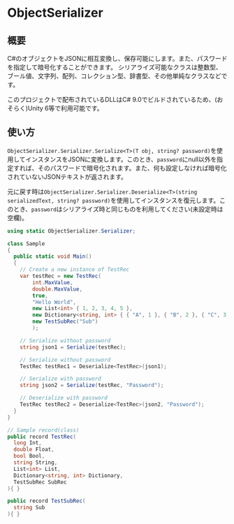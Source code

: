 # ObjectSerializer

## 概要

C#のオブジェクトをJSONに相互変換し、保存可能にします。また、パスワードを指定して暗号化することができます。
シリアライズ可能なクラスは整数型、ブール値、文字列、配列、コレクション型、辞書型、その他単純なクラスなどです。

このプロジェクトで配布されているDLLはC# 9.0でビルドされているため、(おそらく)Unity 6等で利用可能です。

## 使い方

`ObjectSerializer.Serializer.Serialize<T>(T obj, string? password)`を使用してインスタンスをJSONに変換します。このとき、`password`にnull以外を指定すれば、そのパスワードで暗号化されます。また、何も設定しなければ暗号化されていないJSONテキストが返されます。

元に戻す時は`ObjectSerializer.Serializer.Deserialize<T>(string serializedText, string? password)`を使用してインスタンスを復元します。このとき、`password`はシリアライズ時と同じものを利用してください(未設定時は空欄)。

```cs
using static ObjectSerializer.Serializer;

class Sample
{
  public static void Main()
  {
    // Create a new instance of TestRec
    var testRec = new TestRec(
        int.MaxValue,
        double.MaxValue,
        true,
        "Hello World",
        new List<int> { 1, 2, 3, 4, 5 },
        new Dictionary<string, int> { { "A", 1 }, { "B", 2 }, { "C", 3 } },
        new TestSubRec("Sub")
        );

    // Serialize without password
    string json1 = Serialize(testRec);

    // Serialize without password
    TestRec testRec1 = Deserialize<TestRec>(json1);

    // Serialize with password
    string json2 = Serialize(testRec, "Password");

    // Deserialize with password
    TestRec testRec2 = Deserialize<TestRec>(json2, "Password");
  }
}

// Sample record(class)
public record TestRec(
  long Int,
  double Float,
  bool Bool,
  string String,
  List<int> List,
  Dictionary<string, int> Dictionary,
  TestSubRec SubRec
){ }

public record TestSubRec(
  string Sub
){ }
```
